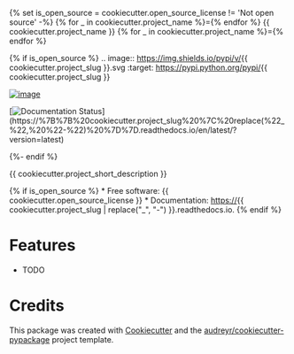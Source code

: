 {% set is_open_source = cookiecutter.open_source_license != \'Not open
source\' -%} {% for \_ in cookiecutter.project_name %}={% endfor %} {{
cookiecutter.project_name }} {% for \_ in cookiecutter.project_name
%}={% endfor %}

{% if is_open_source %} .. image:: <https://img.shields.io/pypi/v/>{{
cookiecutter.project_slug }}.svg :target:
<https://pypi.python.org/pypi/>{{ cookiecutter.project_slug }}

[![image](https://img.shields.io/travis/%7B%7B%20cookiecutter.github_username%20%7D%7D/%7B%7B%20cookiecutter.project_slug%20%7D%7D.svg)](https://travis-ci.com/%7B%7B%20cookiecutter.github_username%20%7D%7D/%7B%7B%20cookiecutter.project_slug%20%7D%7D)

[![Documentation Status](https://readthedocs.org/projects/%7B%7B%20cookiecutter.project_slug%20%7C%20replace(%22_%22,%20%22-%22)%20%7D%7D/badge/?version=latest)](https://%7B%7B%20cookiecutter.project_slug%20%7C%20replace(%22_%22,%20%22-%22)%20%7D%7D.readthedocs.io/en/latest/?version=latest)

{%- endif %}

{{ cookiecutter.project_short_description }}

{% if is_open_source %} \* Free software: {{
cookiecutter.open_source_license }} \* Documentation: <https://>{{
cookiecutter.project_slug \| replace(\"\_\", \"-\") }}.readthedocs.io.
{% endif %}

# Features

-   TODO

# Credits

This package was created with
[Cookiecutter](https://github.com/audreyr/cookiecutter) and the
[audreyr/cookiecutter-pypackage](https://github.com/audreyr/cookiecutter-pypackage)
project template.
